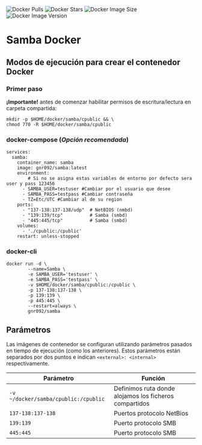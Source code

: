 ![Docker Pulls](https://img.shields.io/docker/pulls/gnr092/samba)
![Docker Stars](https://img.shields.io/docker/stars/gnr092/samba)
![Docker Image Size](https://img.shields.io/docker/image-size/gnr092/samba)
![Docker Image Version](https://img.shields.io/docker/v/gnr092/samba)


# Samba Docker

## Modos de ejecución para crear el contenedor Docker

### Primer paso

**¡Importante!** antes de comenzar habilitar permisos de escritura/lectura en carpeta compartida: 

```
mkdir -p $HOME/docker/samba/cpublic && \
chmod 770 -R $HOME/docker/samba/cpublic
```

### docker-compose (*Opción recomendada*)


``` docker
services:
  samba:
    container_name: samba
    image: gnr092/samba:latest
    environment:
        # Si no se asigna estas variables de entorno por defecto sera user y pass 123456
      - SAMBA_USER=testuser #Cambiar por el usuario que desee
      - SAMBA_PASS=testpass #Cambiar contraseña
      - TZ=Etc/UTC #Cambiar al de su region
    ports:
      - "137-138:137-138/udp"  # NetBIOS (nmbd)
      - "139:139/tcp"          # Samba (smbd)
      - "445:445/tcp"          # Samba (smbd)
    volumes:
      - './cpublic:/cpublic'
    restart: unless-stopped
```

### docker-cli

```
docker run -d \
        --name=Samba \
        -e SAMBA_USER='testuser' \
        -e SAMBA_PASS='testpass' \
        -v $HOME/docker/samba/cpublic:/cpublic \
        -p 137-138:137-138 \
        -p 139:139 \
        -p 445:445 \
        --restart=always \
        gnr092/samba
```

## Parámetros

Las imágenes de contenedor se configuran utilizando parámetros pasados en tiempo de ejecución (como los anteriores). 
Estos parámetros están separados por dos puntos e indican ``<external>: <internal>`` respectivamente. 

| Parámetro | Función |
| ------ | ------ |
| ``-v ~/docker/samba/cpublic:/cpublic`` | Definimos ruta donde alojamos los ficheros compartidos |
| ``137-138:137-138`` | Puertos protocolo NetBios |
| ``139:139`` | Puerto protocolo SMB |
| ``445:445`` | Puerto protocolo SMB |